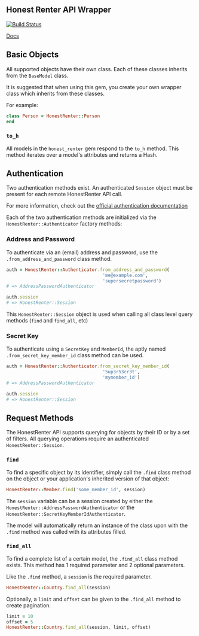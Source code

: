 ## Honest Renter API Wrapper

[![Build Status](https://travis-ci.org/yez/honest_renter.svg?branch=master)](https://travis-ci.org/yez/honest_renter)

[Docs](https://www.honestrenter.com/api/docs)

## Basic Objects

All supported objects have their own class. Each of these classes inherits from the `BaseModel` class.

It is suggested that when using this gem, you create your own wrapper class which inherits from these classes.

For example:

```ruby
class Person < HonestRenter::Person
end
```

### `to_h`

All models in the `honest_renter` gem respond to the `to_h` method. This method iterates over a model's attributes and returns a Hash.

## Authentication

Two authentication methods exist. An authenticated `Session` object must be present for each remote HonestRenter API call.

For more information, check out the [official authentication documentation](https://honestrenter.com/api/docs/general-principles#authorization)

Each of the two authentication methods are initialized via the `HonestRenter::Authenticator` factory methods:

### Address and Password

To authenticate via an (email) address and password, use the `.from_address_and_password` class method.

```ruby
auth = HonestRenter::Authenticator.from_address_and_password(
                                    'me@example.com',
                                    'supersecretpassword')
# => AddressPasswordAuthenticator

auth.session
# => HonestRenter::Session
```

This `HonestRenter::Session` object is used when calling all class level query methods (`find` and  `find_all`, etc)

### Secret Key

To authenticate using a `SecretKey` and `MemberId`, the aptly named `.from_secret_key_member_id` class method can be used.

```ruby
auth = HonestRenter::Authenticator.from_secret_key_member_id(
                                    '5up3r53cr3t',
                                    'mymember_id')
# => AddressPasswordAuthenticator

auth.session
# => HonestRenter::Session
```

## Request Methods

The HonestRenter API supports querying for objects by their ID or by a set of filters. All querying operations require an authenticated `HonestRenter::Session`.

### `find`

To find a specific object by its identifier, simply call the `.find` class method on the object or your application's inherited version of that object:

```ruby
HonestRenter::Member.find('some_member_id', session)
```

The `session` variable can be a session created by either the `HonestRenter::AddressPasswordAuthenticator` or the `HonestRenter::SecretKeyMemberIdAuthenticator`.

The model will automatically return an instance of the class upon with the `.find` method was called with its attributes filled.

### `find_all`

To find a complete list of a certain model, the `.find_all` class method exists. This method has 1 required parameter and 2 optional parameters.

Like the `.find` method, a `session` is the required parameter.

```ruby
HonestRenter::Country.find_all(session)
```

Optionally, a `limit` and `offset` can be given to the `.find_all` method to create pagination.

```ruby
limit = 10
offset = 5
HonestRenter::Country.find_all(session, limit, offset)
```
